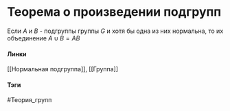 # Теорема о произведении подгрупп
Если $A$ и $B$ - подгруппы группы $G$ и хотя бы одна из них нормальна, то их объединение $A\cup B=AB$

#### Линки 
[[Нормальная подгруппа]],
[[Группа]]
#### Тэги 
 #Теория_групп